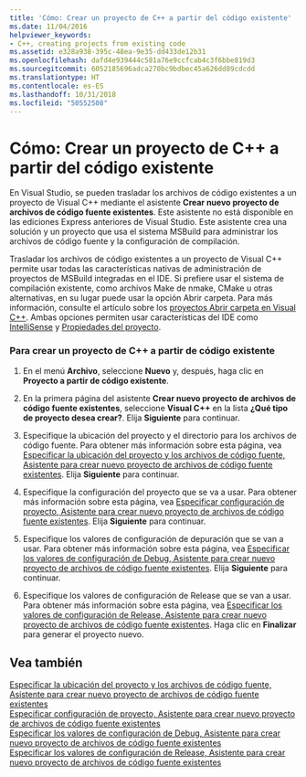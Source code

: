 ```yaml
---
title: 'Cómo: Crear un proyecto de C++ a partir del código existente'
ms.date: 11/04/2016
helpviewer_keywords:
- C++, creating projects from existing code
ms.assetid: e328a938-395c-48ea-9e35-dd433de12b31
ms.openlocfilehash: dafd4e939444c581a76e9ccfcab4c3f6bbe819d3
ms.sourcegitcommit: 6052185696adca270bc9bdbec45a626dd89cdcdd
ms.translationtype: HT
ms.contentlocale: es-ES
ms.lasthandoff: 10/31/2018
ms.locfileid: "50552508"
---
```

# <a name="how-to-create-a-c-project-from-existing-code"></a>Cómo: Crear un proyecto de C++ a partir del código existente

En Visual Studio, se pueden trasladar los archivos de código existentes a un proyecto de Visual C++ mediante el asistente **Crear nuevo proyecto de archivos de código fuente existentes**. Este asistente no está disponible en las ediciones Express anteriores de Visual Studio. Este asistente crea una solución y un proyecto que usa el sistema MSBuild para administrar los archivos de código fuente y la configuración de compilación.

Trasladar los archivos de código existentes a un proyecto de Visual C++ permite usar todas las características nativas de administración de proyectos de MSBuild integradas en el IDE. Si prefiere usar el sistema de compilación existente, como archivos Make de nmake, CMake u otras alternativas, en su lugar puede usar la opción Abrir carpeta. Para más información, consulte el artículo sobre los [proyectos Abrir carpeta en Visual C++](../ide/non-msbuild-projects.md). Ambas opciones permiten usar características del IDE como [IntelliSense](/visualstudio/ide/using-intellisense) y [Propiedades del proyecto](../ide/working-with-project-properties.md).

### <a name="to-create-a-c-project-from-existing-code"></a>Para crear un proyecto de C++ a partir de código existente

1. En el menú **Archivo**, seleccione **Nuevo** y, después, haga clic en **Proyecto a partir de código existente**.

1. En la primera página del asistente **Crear nuevo proyecto de archivos de código fuente existentes**, seleccione **Visual C++** en la lista **¿Qué tipo de proyecto desea crear?**. Elija **Siguiente** para continuar.

1. Especifique la ubicación del proyecto y el directorio para los archivos de código fuente. Para obtener más información sobre esta página, vea [Especificar la ubicación del proyecto y los archivos de código fuente, Asistente para crear nuevo proyecto de archivos de código fuente existentes](../ide/specify-project-location-and-source-files.md). Elija **Siguiente** para continuar.

1. Especifique la configuración del proyecto que se va a usar. Para obtener más información sobre esta página, vea [Especificar configuración de proyecto, Asistente para crear nuevo proyecto de archivos de código fuente existentes](../ide/specify-project-settings-create-new-project-from-existing-code-files-wizard.md). Elija **Siguiente** para continuar.

1. Especifique los valores de configuración de depuración que se van a usar. Para obtener más información sobre esta página, vea [Especificar los valores de configuración de Debug, Asistente para crear nuevo proyecto de archivos de código fuente existentes](../ide/specify-debug-configuration-settings.md). Elija **Siguiente** para continuar.

1. Especifique los valores de configuración de Release que se van a usar. Para obtener más información sobre esta página, vea [Especificar los valores de configuración de Release, Asistente para crear nuevo proyecto de archivos de código fuente existentes](../ide/specify-release-configuration.md). Haga clic en **Finalizar** para generar el proyecto nuevo.

## <a name="see-also"></a>Vea también

[Especificar la ubicación del proyecto y los archivos de código fuente, Asistente para crear nuevo proyecto de archivos de código fuente existentes](../ide/specify-project-location-and-source-files.md)<br>
[Especificar configuración de proyecto, Asistente para crear nuevo proyecto de archivos de código fuente existentes](../ide/specify-project-settings-create-new-project-from-existing-code-files-wizard.md)<br>
[Especificar los valores de configuración de Debug, Asistente para crear nuevo proyecto de archivos de código fuente existentes](../ide/specify-debug-configuration-settings.md)<br>
[Especificar los valores de configuración de Release, Asistente para crear nuevo proyecto de archivos de código fuente existentes](../ide/specify-release-configuration.md)